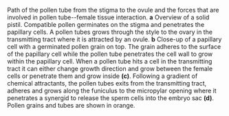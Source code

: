 Path of the pollen tube from the stigma to the ovule and the forces that are involved in pollen tube--female tissue interaction. **a** Overview of a solid pistil. Compatible pollen germinates on the stigma and penetrates the papillary cells. A pollen tubes grows through the style to the ovary in the transmitting tract where it is attracted by an ovule. **b** Close-up of a papillary cell with a germinated pollen grain on top. The grain adheres to the surface of the papillary cell while the pollen tube penetrates the cell wall to grow within the papillary cell. When a pollen tube hits a cell in the transmitting tract it can either change growth direction and grow between the female cells or penetrate them and grow inside **(c)**. Following a gradient of chemical attractants, the pollen tubes exits from the transmitting tract, adheres and grows along the funiculus to the micropylar opening where it penetrates a synergid  to release the sperm cells into the embryo sac **(d)**. Pollen grains and tubes are shown in orange.